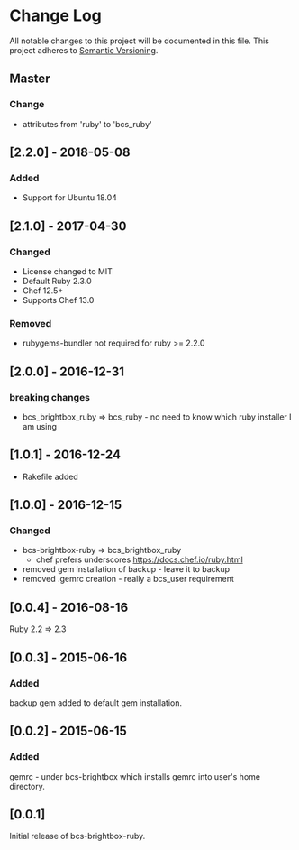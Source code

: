 # Change Log
All notable changes to this project will be documented in this file.
This project adheres to [Semantic Versioning](http://semver.org/).
## Master
### Change
  - attributes from 'ruby' to 'bcs_ruby'

## [2.2.0] - 2018-05-08
### Added
  - Support for Ubuntu 18.04

## [2.1.0] - 2017-04-30
### Changed
  - License changed to MIT
  - Default Ruby 2.3.0
  - Chef 12.5+ 
  - Supports Chef 13.0

### Removed 
  - rubygems-bundler not required for ruby >= 2.2.0

## [2.0.0] - 2016-12-31
### breaking changes
  - bcs_brightbox_ruby => bcs_ruby - no need to know which ruby installer I am using

## [1.0.1] - 2016-12-24
  - Rakefile added

## [1.0.0] - 2016-12-15
### Changed
  - bcs-brightbox-ruby => bcs_brightbox_ruby
    - chef prefers underscores https://docs.chef.io/ruby.html
  - removed gem installation of backup - leave it to backup
  - removed .gemrc creation - really a bcs_user requirement

## [0.0.4] - 2016-08-16
Ruby 2.2 => 2.3

## [0.0.3] - 2015-06-16
### Added
backup gem added to default gem installation.

## [0.0.2] - 2015-06-15
### Added
gemrc - under bcs-brightbox which installs gemrc into user's home directory.

## [0.0.1]

Initial release of bcs-brightbox-ruby.
